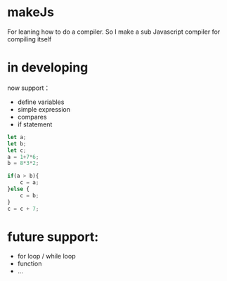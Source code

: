# makeJs
For leaning how to do a compiler. 
So I make a sub Javascript compiler for compiling itself

# in developing

now support：

* define variables
* simple expression
* compares
* if statement

```js
let a;
let b;
let c;
a = 1+7*6;
b = 8*3*2;

if(a > b){
    c = a;
}else {
    c = b;
}
c = c + 7;
```
 
 # future support:
 * for loop / while loop
 * function
 * ...
 
 
 
